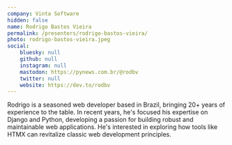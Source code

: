 ```yaml
---
company: Vinta Software
hidden: false
name: Rodrigo Bastos Vieira
permalink: /presenters/rodrigo-bastos-vieira/
photo: rodrigo-bastos-vieira.jpeg
social:
    bluesky: null
    github: null
    instagram: null
    mastodon: https://pynews.com.br/@rodbv
    twitter: null
    website: https://dev.to/rodbv
---
```


Rodrigo is a seasoned web developer based in Brazil, bringing 20+ years of experience to the table. In recent years, he's focused his expertise on Django and Python, developing a passion for building robust and maintainable web applications. He's interested in exploring how tools like HTMX can revitalize classic web development principles.
